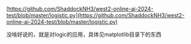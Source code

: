 [https://github.com/ShaddockNH3/west2-online-ai-2024-test/blob/master/logistic.py](https://github.com/ShaddockNH3/west2-online-ai-2024-test/blob/master/logistic.py)

没啥好说的，就是对logic的应用，具体见matplotlib目录下的东西